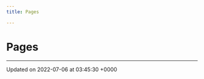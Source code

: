 ```yaml
---
title: Pages

---
```


# Pages







-------------------------------

Updated on 2022-07-06 at 03:45:30 +0000
